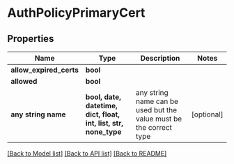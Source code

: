 # AuthPolicyPrimaryCert


## Properties
Name | Type | Description | Notes
------------ | ------------- | ------------- | -------------
**allow_expired_certs** | **bool** |  | 
**allowed** | **bool** |  | 
**any string name** | **bool, date, datetime, dict, float, int, list, str, none_type** | any string name can be used but the value must be the correct type | [optional]

[[Back to Model list]](../README.md#documentation-for-models) [[Back to API list]](../README.md#documentation-for-api-endpoints) [[Back to README]](../README.md)


